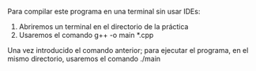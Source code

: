 Para compilar este programa en una terminal sin usar IDEs:
  1. Abriremos un terminal en el directorio de la práctica
  2. Usaremos el comando g++ -o main *.cpp

Una vez introducido el comando anterior; para ejecutar el programa, en el mismo directorio, usaremos el comando ./main
